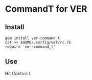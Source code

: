 CommandT for VER
================

Install
-------
    gem install ver-command_t
    cat >> $HOME/.config/ver/rc.rb
    require 'ver-command_t'

Use
---
Hit Control-t.
